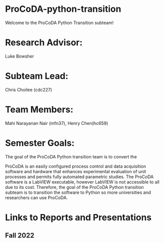 # ProCoDA-python-transition

Welcome to the ProCoDA Python Transition subteam!

# Research Advisor: 

Luke Bowsher

# Subteam Lead:

Chris Choilee (cdc227)

# Team Members:

Mahi Narayanan Nair (mfn37), Henry Chen(hc659)

# Semester Goals:

The goal of the ProCoDA Python transition team is to convert the 

ProCoDA is an easily configured process control and data acquisition software and hardware that enhances experimental evaluation of unit processes and permits fully automated parametric studies. The ProCoDA software is a LabVIEW executable, however LabVIEW is not accessible to all due to its cost. Therefore, the goal of the ProCoDA Python transition subteam is to transition the software to Python so more universities and researchers can use ProCoDA.

# Links to Reports and Presentations

## Fall 2022
